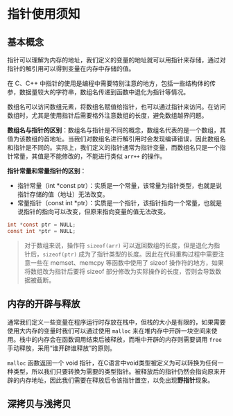 # 指针使用须知

## 基本概念

指针可以理解为内存的地址，我们定义的变量的地址就可以用指针来存储，通过对指针的解引用可以得到变量在内存中存储的值。

在 C、C++ 中指针的使用是编程中需要特别注意的地方，包括一些结构体的传参，数据量较大的字符串，数组名传递到函数中退化为指针等情况。

数组名可以访问数组元素，将数组名赋值给指针，也可以通过指针来访问。在访问数组时，尤其是使用指针后需要格外注意数组的长度，避免数组越界问题。

**数组名与指针的区别**：数组名与指针是不同的概念，数组名代表的是一个数组，其值为该数组的首地址。当我们对数组名进行解引用时会发现编译错误，因此数组名和指针是不同的。实际上，我们定义的指针通常为指针变量，而数组名只是一个指针常量，其值是不能修改的，不能进行类似 `arr++` 的操作。

**指针常量和常量指针的区别**：

- 指针常量（int *const ptr）：实质是一个常量，该常量为指针类型，也就是说指针存储的值（地址）无法改变。
- 常量指针（const int *ptr）：实质是一个指针，该指针指向一个常量，也就是说指针的指向可以改变，但原来指向变量的值无法改变。

```c
int *const ptr = NULL;
const int *ptr = NULL;
```

> 对于数组来说，操作符 `sizeof(arr)` 可以返回数组的长度，但是退化为指针后，`sizeof(ptr)` 成为了指针类型的长度。因此在代码重构过程中需要注意一些在 memset、memcpy 等函数中使用了 sizeof 操作符的地方，如果将数组改为指针后要将 sizeof 部分修改为实际操作的长度，否则会导致数据被截断。

## 内存的开辟与释放

通常我们定义一些变量在程序运行时存放在栈中，但栈的大小是有限的，如果需要使用大内存的变量时我们可以通过使用 `malloc` 来在堆内存中开辟一块空间来使用。栈中的内存会在函数调用结束后被释放，而堆中开辟的内存则需要调用 `free` 手动释放，采用“谁开辟谁释放”的原则。

`malloc` 函数返回一个 void 指针，在C语言中void类型被定义为可以转换为任何一种类型，所以我们只要转换为需要的类型指针。被释放后的指针仍然会指向原来开辟的内存地址，因此我们需要在释放后令该指针置空，以免出现**野指针**现象。

## 深拷贝与浅拷贝

